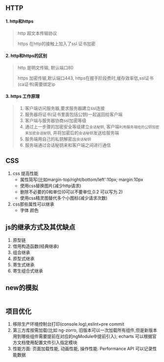 ## HTTP

#### 1. http和https

> http 超文本传输协议
>
> https 在http的接触上加入了ssl 证书加密

#### 2. http和https的区别

> http 是明文传输, 默认端口80
>
> https 加密传输,默认端口443, https在握手阶段费时,缓存效率低,ssl证书(ca证书)需要绑定ip

#### 3. https 工作原理

> 1. 客户端访问服务器,要求服务器建立ssl连接
> 2. 服务器将证书(证书里面包括公钥)一起返回给客户端
> 3. 客户端与服务器协商ssl加密等级
> 4. 通过上一步骤的加密安全等级建立`会话秘钥`, 客户端`利用服务端给的公钥加密来加密会话秘钥`, 并将加密后的`会话秘钥`发送给服务端
> 5. 服务端用自己的私钥解密出`会话秘钥`
> 6. 服务端通过会话秘钥来和客户端之间进行通信

## CSS

1. css 提高性能
   - 属性简写(比如margin-top/right/bottom/left':10px; margin:10px  
   - 使用css替换图片(减少http请求)
   - 删除不必要的0和单位(0可以不要单位,0.2 可以写为.2)
   - 使用css精灵图替代多个小图标(减少请求次数)
2. css那些属性可以继承
   -  字体 颜色 

## js的继承方式及其优缺点

1. 原型链
2. 借用构造函数(经典继承)
3. 组合继承
4. 原型式继承
5. 寄生式继承
6. 寄生组合式继承

## new的模拟

```javascript
```

## 项目优化

1. 移除生产环境控制台打印(console.log),eslint+pre commit
2. 第三方库按需加载(比如 ng-zorro, 旧版本可以一次加载所有组件,但是新版本用到哪些组件需要提前在对应的ngModule中提前引入); echarts 可以根据官方文档使用配置文件引入指定模块
3. 性能方面: 页面加载性能, 动画性能, 操作性能. Performance API 可以记录性能数据

